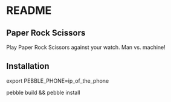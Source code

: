 # README #

Paper Rock Scissors
------------------------------------------------------------------------------

 Play Paper Rock Scissors against your watch. Man vs. machine!


Installation
------------------------------------------------------------------------------

 export PEBBLE_PHONE=ip_of_the_phone

 pebble build && pebble install